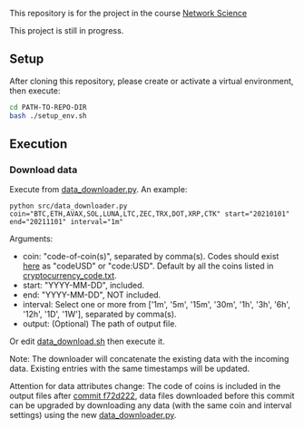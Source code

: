 This repository is for the project in the course [Network Science](https://www.ifi.uzh.ch/en/bdlt/Teaching/Network-Science.html)

This project is still in progress.


## Setup
After cloning this repository, please create or activate a virtual environment, then execute:
```bash
cd PATH-TO-REPO-DIR
bash ./setup_env.sh
```

## Execution
### Download data
Execute from [data_downloader.py](src/data_downloader.py). An example:
```python3
python src/data_downloader.py coin="BTC,ETH,AVAX,SOL,LUNA,LTC,ZEC,TRX,DOT,XRP,CTK" start="20210101" end="20211101" interval="1m"
```
Arguments:
- coin: "code-of-coin(s)", separated by comma(s). 
Codes should exist [here](https://api-pub.bitfinex.com/v2/conf/pub:list:pair:exchange) as "codeUSD" or "code:USD".
Default by all the coins listed in [cryptocurrency_code.txt](./cryptocurrency_code.txt).
- start: "YYYY-MM-DD", included.
- end: "YYYY-MM-DD", NOT included.
- interval: Select one or more from ['1m', '5m', '15m', '30m', '1h', '3h', '6h', '12h', '1D', '1W'], separated by comma(s).
- output: (Optional) The path of output file.

Or edit [data_download.sh](./data_download.sh) then execute it.

Note: The downloader will concatenate the existing data with the incoming data. Existing entries with the same timestamps will be updated.

Attention for data attributes change: The code of coins is included in the output files after [commit f72d222](https://github.com/codingFerryman/crypto_market_hierarchy_structure/tree/f72d2225edaabeeee33009772324624339e49b8b), data files downloaded before this commit can be upgraded by downloading any data (with the same coin and interval settings) using the new [data_downloader.py](src/data_downloader.py).



